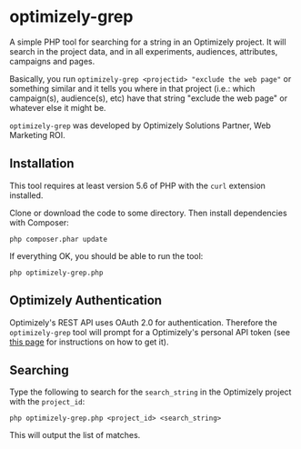 # optimizely-grep

A simple PHP tool for searching for a string in an Optimizely project. It will search
in the project data, and in all experiments, audiences, attributes, campaigns and pages.

Basically, you run `optimizely-grep <projectid> "exclude the web page"` or something 
similar and it tells you where in that project (i.e.: which campaign(s), audience(s), 
etc) have that string "exclude the web page" or whatever else it might be.

`optimizely-grep` was developed by Optimizely Solutions Partner, Web Marketing ROI. 

## Installation

This tool requires at least version 5.6 of PHP with the `curl` extension installed.

Clone or download the code to some directory. Then install dependencies with Composer:

`php composer.phar update`

If everything OK, you should be able to run the tool:

`php optimizely-grep.php`

## Optimizely Authentication

Optimizely's REST API uses OAuth 2.0 for authentication. Therefore the 
`optimizely-grep` tool will prompt for a Optimizely's personal API token (see 
[this page](https://help.optimizely.com/Integrate_Other_Platforms/Generate_a_personal_access_token_in_Optimizely_X_Web) for instructions on how to get it).

## Searching

Type the following to search for the `search_string` in the Optimizely project with the 
`project_id`:

```
php optimizely-grep.php <project_id> <search_string>
``` 

This will output the list of matches.
